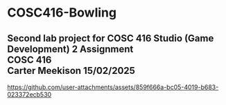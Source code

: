 # COSC416-Bowling
Second lab project for COSC 416
**Studio (Game Development) 2 Assignment**  
COSC 416  
Carter Meekison
15/02/2025
---


https://github.com/user-attachments/assets/859f666a-bc05-4019-b683-023372ecb530

